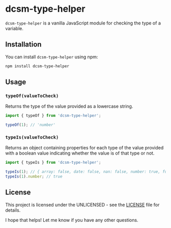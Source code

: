 # dcsm-type-helper

`dcsm-type-helper` is a vanilla JavaScript module for checking the type of a variable.

## Installation

You can install `dcsm-type-helper` using npm:

```bash
npm install dcsm-type-helper
```

## Usage

### `typeOf(valueToCheck)`

Returns the type of the value provided as a lowercase string.

```javascript
import { typeOf } from 'dcsm-type-helper';

typeOf(1); // 'number'
```

### `typeIs(valueToCheck)`

Returns an object containing properties for each type of the value provided with a boolean value indicating whether the value is of that type or not.

```javascript
import { typeIs } from 'dcsm-type-helper';

typeIs(1); // { array: false, date: false, nan: false, number: true, function: false, regexp: false, boolean: false, null: false, undefined: false, object: false, string: false, symbol: false, bigint: false }
typeIs(1).number; // true
```


## License

This project is licensed under the UNLICENSED - see the [LICENSE](LICENSE) file for details.

I hope that helps! Let me know if you have any other questions.
